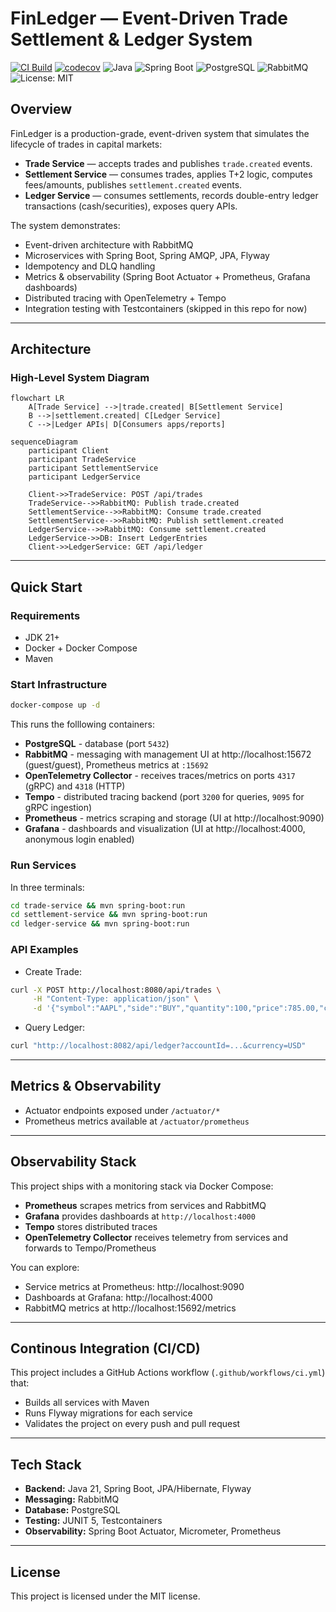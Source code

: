 # FinLedger — Event-Driven Trade Settlement & Ledger System
[![CI Build](https://github.com/tenel4/finLedger/actions/workflows/ci.yml/badge.svg)](https://github.com/tenel4/finLedger/actions/workflows/ci.yml)
[![codecov](https://codecov.io/gh/tenel4/finLedger/branch/main/graph/badge.svg)](https://codecov.io/gh/tenel4/finLedger)
![Java](https://img.shields.io/badge/Java-21-blue.svg)
![Spring Boot](https://img.shields.io/badge/Spring%20Boot-3.x-brightgreen.svg)
![PostgreSQL](https://img.shields.io/badge/PostgreSQL-16-blue.svg)
![RabbitMQ](https://img.shields.io/badge/RabbitMQ-3.x-orange.svg)
![License: MIT](https://img.shields.io/badge/License-MIT-yellow.svg)

## Overview
FinLedger is a production-grade, event-driven system that simulates the lifecycle of trades in capital markets:
- **Trade Service** — accepts trades and publishes `trade.created` events.
- **Settlement Service** — consumes trades, applies T+2 logic, computes fees/amounts, publishes `settlement.created` events.
- **Ledger Service** — consumes settlements, records double-entry ledger transactions (cash/securities), exposes query APIs.

The system demonstrates:
- Event-driven architecture with RabbitMQ
- Microservices with Spring Boot, Spring AMQP, JPA, Flyway
- Idempotency and DLQ handling
- Metrics & observability (Spring Boot Actuator + Prometheus, Grafana dashboards)
- Distributed tracing with OpenTelemetry + Tempo
- Integration testing with Testcontainers (skipped in this repo for now)
---

## Architecture

### High-Level System Diagram
```mermaid
flowchart LR
    A[Trade Service] -->|trade.created| B[Settlement Service]
    B -->|settlement.created| C[Ledger Service]
    C -->|Ledger APIs| D[Consumers apps/reports]
```

```mermaid
sequenceDiagram
    participant Client
    participant TradeService
    participant SettlementService
    participant LedgerService

    Client->>TradeService: POST /api/trades
    TradeService-->>RabbitMQ: Publish trade.created
    SettlementService-->>RabbitMQ: Consume trade.created
    SettlementService-->>RabbitMQ: Publish settlement.created
    LedgerService-->>RabbitMQ: Consume settlement.created
    LedgerService->>DB: Insert LedgerEntries
    Client->>LedgerService: GET /api/ledger
```

---

## Quick Start

### Requirements
- JDK 21+
- Docker + Docker Compose
- Maven

### Start Infrastructure
```bash
docker-compose up -d
```
This runs the folllowing containers:
- **PostgreSQL** - database (port `5432`)
- **RabbitMQ** - messaging with management UI at http://localhost:15672 (guest/guest), Prometheus metrics at `:15692`
- **OpenTelemetry Collector** - receives traces/metrics on ports `4317` (gRPC) and `4318` (HTTP)
- **Tempo** - distributed tracing backend (port `3200` for queries, `9095` for gRPC ingestion)
- **Prometheus** - metrics scraping and storage (UI at http://localhost:9090)
- **Grafana** - dashboards and visualization (UI at http://localhost:4000, anonymous login enabled)

### Run Services
In three terminals:
```bash
cd trade-service && mvn spring-boot:run
cd settlement-service && mvn spring-boot:run
cd ledger-service && mvn spring-boot:run
```

### API Examples
* Create Trade:
```bash
curl -X POST http://localhost:8080/api/trades \
     -H "Content-Type: application/json" \
     -d '{"symbol":"AAPL","side":"BUY","quantity":100,"price":785.00,"currency":"USD","buyerAccountId":"...","sellerAccountId":"..."}'
```
* Query Ledger:
```bash
curl "http://localhost:8082/api/ledger?accountId=...&currency=USD"
```
---

## Metrics & Observability
- Actuator endpoints exposed under `/actuator/*`
- Prometheus metrics available at `/actuator/prometheus`
---

## Observability Stack
This project ships with a monitoring stack via Docker Compose:
- **Prometheus** scrapes metrics from services and RabbitMQ
- **Grafana** provides dashboards at `http://localhost:4000`
- **Tempo** stores distributed traces
- **OpenTelemetry Collector** receives telemetry from services and forwards to Tempo/Prometheus

You can explore:
- Service metrics at Prometheus: http://localhost:9090
- Dashboards at Grafana: http://localhost:4000
- RabbitMQ metrics at http://localhost:15692/metrics
---

## Continous Integration (CI/CD)
This project includes a GitHub Actions workflow (`.github/workflows/ci.yml`) that:
- Builds all services with Maven
- Runs Flyway migrations for each service
- Validates the project on every push and pull request
---

## Tech Stack
- **Backend:** Java 21, Spring Boot, JPA/Hibernate, Flyway
- **Messaging:** RabbitMQ
- **Database:** PostgreSQL
- **Testing:** JUNIT 5, Testcontainers
- **Observability:** Spring Boot Actuator, Micrometer, Prometheus
---

## License
This project is licensed under the MIT license.

